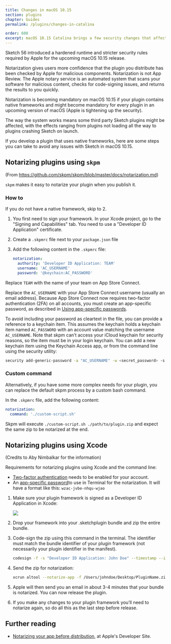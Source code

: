 ```yaml
---
title: Changes in macOS 10.15
section: plugins
chapter: Guides
permalink: /plugins/changes-in-catalina

order: 600
excerpt: macOS 10.15 Catalina brings a few security changes that affect plugins that use native frameworks
---
```


Sketch 56 introduced a hardened runtime and stricter security rules required by Apple for the upcoming macOS 10.15 release.

Notarization gives users more confidence that the plugin you distribute has been checked by Apple for malicious components. Notarization is not App Review. The Apple notary service is an automated system that scans your software for malicious content, checks for code-signing issues, and returns the results to you quickly.

Notarization is becoming mandatory on macOS 10.15 if your plugin contains native frameworks and might become mandatory for every plugin in an upcoming version of macOS (Apple is tightening up the security).

The way the system works means some third party Sketch plugins might be affected, with the effects ranging from plugins not loading all the way to plugins crashing Sketch on launch.

If you develop a plugin that uses native frameworks, here are some steps you can take to avoid any issues with Sketch in macOS 10.15.

## Notarizing plugins using `skpm`

(From <https://github.com/skpm/skpm/blob/master/docs/notarization.md>)

`skpm` makes it easy to notarize your plugin when you publish it.

### How to

If you do not have a native framework, skip to 2.

1. You first need to sign your framework. In your Xcode project, go to the "Signing and Capabilities" tab. You need to use a "Developer ID Application" certificate.
2. Create a `.skpmrc` file next to your `package.json` file
3. Add the following content in the `.skpmrc` file:

   ```yaml
   notarization:
     authority: 'Developer ID Application: TEAM'
     username: 'AC_USERNAME'
     password: '@keychain:AC_PASSWORD'
   ```

Replace `TEAM` with the name of your team on App Store Connect.

Replace the `AC_USERNAME` with your App Store Connect username (usually an email address). Because App Store Connect now requires two-factor authentication (2FA) on all accounts, you must create an app-specific password, as described in [Using app-specific passwords](https://support.apple.com/en-us/HT204397).

To avoid including your password as cleartext in the file, you can provide a reference to a keychain item. This assumes the keychain holds a keychain item named `AC_PASSWORD` with an account value matching the username `AC_USERNAME`. Note that skpm can’t access your iCloud keychain for security reasons, so the item must be in your login keychain. You can add a new keychain item using the Keychain Access app, or from the command line using the security utility:

```bash
security add-generic-password -a "AC_USERNAME" -w <secret_password> -s "AC_PASSWORD"
```

### Custom command

Alternatively, if you have some more complex needs for your plugin, you can replace the default skpm process by a custom bash command.

In the `.skpmrc` file, add the following content:

```yaml
notarization:
  command: './custom-script.sh'
```

Skpm will execute `./custom-script.sh ./path/to/plugin.zip` and expect the same zip to be notarized at the end.


## Notarizing plugins using Xcode

(Credits to Aby Nimbalkar for the information)

Requirements for notarizing plugins using Xcode and the command line:

- [Two-factor authentication](https://support.apple.com/en-us/HT204915) needs to be enabled for your account.
- An [app-specific password](https://support.apple.com/en-us/HT204397)to use in Terminal for the notarization. It will have a format like this: `wzac-jvbe-nhqu-wjao`

1. Make sure your plugin framework is signed as a Developer ID Application in Xcode:

    ![](/images/developer/dev-id.png)

2. Drop your framework into your .sketchplugin bundle and zip the entire bundle.
3. Code-sign the zip using this command in the terminal. The identifier must match the bundle identifier of your plugin framework (not necessarily your plugin identifier in the manifest).

    ```bash
    codesign -f -s "Developer ID Application: John Doe" --timestamp --identifier "com.organization.PluginName" /Users/johndoe/Desktop/PluginName.zip
    ```

4. Send the zip for notarization:
    ```bash
    xcrun altool --notarize-app -f /Users/johndoe/Desktop/PluginName.zip --primary-bundle-id "com.organization.PluginName" -u "yourAppleIDEmail@gmail.com" -p "wzac-jvbe-nhqu-wjao"
    ```

5. Apple will then send you an email in about 3-4 minutes that your bundle is notarized. You can now release the plugin.
6. If you make any changes to your plugin framework you’ll need to notarize again, so do all this as the last step before release.

## Further reading

- [Notarizing your app before distribution](https://developer.apple.com/documentation/xcode/notarizing_your_app_before_distribution), at Apple's Developer Site.